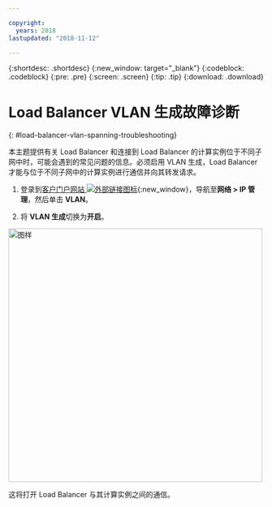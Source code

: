 ```yaml
---

copyright:
  years: 2018
lastupdated: "2018-11-12"

---
```


{:shortdesc: .shortdesc}
{:new_window: target="_blank"}
{:codeblock: .codeblock}
{:pre: .pre}
{:screen: .screen}
{:tip: .tip}
{:download: .download}

# Load Balancer VLAN 生成故障诊断
{: #load-balancer-vlan-spanning-troubleshooting}

本主题提供有关 Load Balancer 和连接到 Load Balancer 的计算实例位于不同子网中时，可能会遇到的常见问题的信息。必须启用 VLAN 生成，Load Balancer 才能与位于不同子网中的计算实例进行通信并向其转发请求。

1. 登录到[客户门户网站 ![外部链接图标](../../icons/launch-glyph.svg "外部链接图标")](https://control.softlayer.com){:new_window}，导航至**网络 > IP 管理**，然后单击 **VLAN**。

2. 将 **VLAN 生成**切换为**开启**。

<img src="images/vlan-spanning.png" alt="图样" style="width: 500px;"/>

这将打开 Load Balancer 与其计算实例之间的通信。
